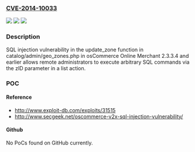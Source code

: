 ### [CVE-2014-10033](https://cve.mitre.org/cgi-bin/cvename.cgi?name=CVE-2014-10033)
![](https://img.shields.io/static/v1?label=Product&message=n%2Fa&color=blue)
![](https://img.shields.io/static/v1?label=Version&message=n%2Fa&color=blue)
![](https://img.shields.io/static/v1?label=Vulnerability&message=n%2Fa&color=brighgreen)

### Description

SQL injection vulnerability in the update_zone function in catalog/admin/geo_zones.php in osCommerce Online Merchant 2.3.3.4 and earlier allows remote administrators to execute arbitrary SQL commands via the zID parameter in a list action.

### POC

#### Reference
- http://www.exploit-db.com/exploits/31515
- http://www.secgeek.net/oscommerce-v2x-sql-injection-vulnerability/

#### Github
No PoCs found on GitHub currently.

